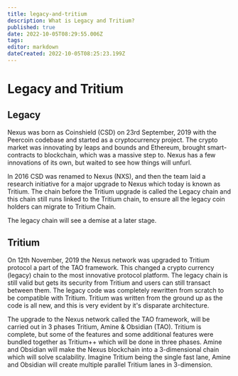 ```yaml
---
title: legacy-and-tritium
description: What is Legacy and Tritium?
published: true
date: 2022-10-05T08:29:55.006Z
tags: 
editor: markdown
dateCreated: 2022-10-05T08:25:23.199Z
---
```


# Legacy and Tritium

## Legacy

Nexus was born as Coinshield (CSD) on 23rd September, 2019 with the Peercoin codebase and started as a cryptocurrency project. The crypto market was innovating by leaps and bounds and Ethereum, brought smart-contracts to blockchain, which was a massive step to. Nexus has a few innovations of its own, but waited to see how things will unfurl.

In 2016 CSD was renamed to Nexus (NXS), and then the team laid a research initiative for a major upgrade to Nexus which today is known as Tritium. The chain before the Tritium upgrade is called the Legacy chain and this chain still runs linked to the Tritium chain, to ensure all the legacy coin holders can migrate to Tritium Chain.

The legacy chain will see a demise at a later stage.

## Tritium

On 12th November, 2019 the Nexus network was upgraded to Tritium protocol a part of the TAO framework. This changed a crypto currency (legacy) chain to the most innovative protocol platform. The legacy chain is still valid but gets its security from Tritium and users can still transact between them. The legacy code was completely rewritten from scratch to be compatible with Tritium. Tritium was written from the ground up as the code is all new, and this is very evident by it's disparate architecture.&#x20;

The upgrade to the Nexus network called the TAO framework, will be carried out in 3 phases Tritium, Amine & Obsidian (TAO). Tritium is complete, but some of the features and some additional features were bundled together as Tritium++ which will be done in three phases. Amine and Obsidian will make the Nexus blockchain into a 3-dimensional chain which will solve scalability. Imagine Tritium being the single fast lane, Amine and Obsidian will create multiple parallel Tritium lanes in 3-dimension.&#x20;
